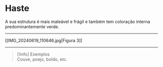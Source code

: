 # Haste

A sua estrutura é mais maleável e frágil e também tem coloração interna predominantemente verde.

---

[[IMG_20240619_110646.jpg|Figura 3]]

---

> [!info] Exemplos
> <br>
> Couve, poejo, boldo, etc.